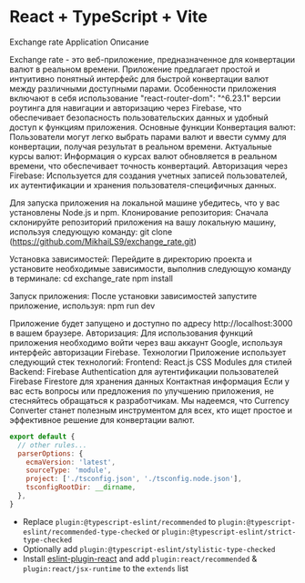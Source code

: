 # React + TypeScript + Vite

Exchange rate Application
Описание

Exchange rate - это веб-приложение, предназначенное для конвертации валют в реальном времени. Приложение предлагает простой и интуитивно понятный интерфейс для быстрой конвертации валют между различными доступными парами. Особенности приложения включают в себя использование  "react-router-dom": "^6.23.1"  версии роутинга для навигации и авторизацию через Firebase, что обеспечивает безопасность пользовательских данных и удобный доступ к функциям приложения.
Основные функции
Конвертация валют: Пользователи могут легко выбрать парами валют и ввести сумму для конвертации, получая результат в реальном времени.
Актуальные курсы валют: Информация о курсах валют обновляется в реальном времени, что обеспечивает точность конвертаций.
Авторизация через Firebase: Используется для создания учетных записей пользователей, их аутентификации и хранения пользователя-специфичных данных.

Для запуска приложения на локальной машине убедитесь, что у вас установлены Node.js и npm.
Клонирование репозитория: Сначала склонируйте репозиторий приложения на вашу локальную машину, используя следующую команду:
git clone (https://github.com/MikhaiLS9/exchange_rate.git)

Установка зависимостей: Перейдите в директорию проекта и установите необходимые зависимости, выполнив следующую команду в терминале:
cd exchange_rate
npm install

Запуск приложения: После установки зависимостей запустите приложение, используя:
npm run dev

Приложение будет запущено и доступно по адресу http://localhost:3000 в вашем браузере.
Авторизация: Для использования функций приложения необходимо войти через ваш аккаунт Google, используя интерфейс авторизации Firebase.
Технологии
Приложение использует следующий стек технологий:
Frontend:
React.js
CSS Modules для стилей
Backend:
Firebase Authentication для аутентификации пользователей
Firebase Firestore для хранения данных
Контактная информация
Если у вас есть вопросы или предложения по улучшению приложения, не стесняйтесь обращаться к разработчикам.
Мы надеемся, что Currency Converter станет полезным инструментом для всех, кто ищет простое и эффективное решение для конвертации валют.


```js
export default {
  // other rules...
  parserOptions: {
    ecmaVersion: 'latest',
    sourceType: 'module',
    project: ['./tsconfig.json', './tsconfig.node.json'],
    tsconfigRootDir: __dirname,
  },
}
```

- Replace `plugin:@typescript-eslint/recommended` to `plugin:@typescript-eslint/recommended-type-checked` or `plugin:@typescript-eslint/strict-type-checked`
- Optionally add `plugin:@typescript-eslint/stylistic-type-checked`
- Install [eslint-plugin-react](https://github.com/jsx-eslint/eslint-plugin-react) and add `plugin:react/recommended` & `plugin:react/jsx-runtime` to the `extends` list
